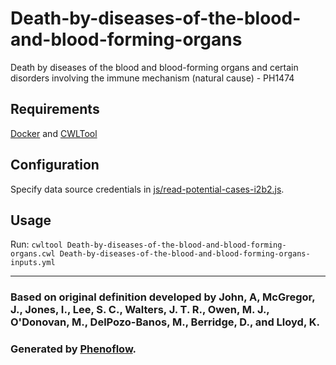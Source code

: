 # Death-by-diseases-of-the-blood-and-blood-forming-organs

Death by diseases of the blood and blood-forming organs and certain disorders involving the immune mechanism (natural cause) - PH1474

## Requirements

[Docker](https://docs.docker.com/install/) and [CWLTool](https://github.com/common-workflow-language/cwltool#install)

## Configuration

Specify data source credentials in [js/read-potential-cases-i2b2.js](js/read-potential-cases-i2b2.js).

## Usage

Run: `cwltool Death-by-diseases-of-the-blood-and-blood-forming-organs.cwl Death-by-diseases-of-the-blood-and-blood-forming-organs-inputs.yml`

***

### Based on original definition developed by John, A, McGregor, J., Jones, I., Lee, S. C., Walters, J. T. R., Owen, M. J., O'Donovan, M., DelPozo-Banos, M., Berridge, D., and Lloyd, K.
### Generated by [Phenoflow](https://kclhi.org/phenoflow).
